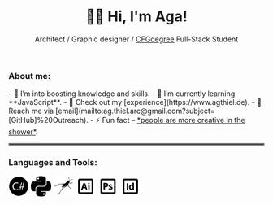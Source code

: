 <h1 align="center">👋🏻 Hi, I'm Aga!</h1>
<p align="center">Architect / Graphic designer / <a href="https://github.com/CFGer">CFGdegree</a> Full-Stack Student</p>
<br>

<h3 align="left">About me:</h3>
- 🔭 I’m into boosting knowledge and skills.
- 🌱 I’m currently learning **JavaScript**.
- 📄 Check out my [experience](https://www.agthiel.de).
- 💬 Reach me via [email](mailto:ag.thiel.arc@gmail.com?subject=[GitHub]%20Outreach).
- ⚡ Fun fact – <ins>*people are more creative in the shower*</ins>.

<hr style="border:2px solid gray">

<h3 align="left">Languages and Tools:</h3>
<p align="left">

  <picture>
    <source width="40" height="40" media="(prefers-color-scheme: dark)" srcset="csharp_w.svg">
    <source width="40" height="40" media="(prefers-color-scheme: light)" srcset="csharp.svg">
    <img width="40" height="40" alt="csharp" src="csharp.svg">
  </picture>

  <picture>
    <source width="40" height="40" media="(prefers-color-scheme: dark)" srcset="python_w.svg">
    <source width="40" height="40" media="(prefers-color-scheme: light)" srcset="python.svg">
    <img width="40" height="40" alt="python" src="python.svg">
  </picture>

  <picture>
    <source width="40" height="40" media="(prefers-color-scheme: dark)" srcset="grasshopper_w.svg">
    <source width="40" height="40" media="(prefers-color-scheme: light)" srcset="grasshopper.svg">
    <img width="40" height="40" alt="grasshopper" src="grasshopper.svg">
  </picture>

  <picture>
    <source width="40" height="40" media="(prefers-color-scheme: dark)" srcset="adobe-ai_w.svg">
    <source width="40" height="40" media="(prefers-color-scheme: light)" srcset="adobe-ai.svg">
    <img width="40" height="40" alt="adobe-ai" src="adobe-ai.svg">
  </picture>

  <picture>
    <source width="40" height="40" media="(prefers-color-scheme: dark)" srcset="adobe-ps_w.svg">
    <source width="40" height="40" media="(prefers-color-scheme: light)" srcset="adobe-ps.svg">
    <img width="40" height="40" alt="adobe-ps" src="adobe-ps.svg">
  </picture>

  <picture>
    <source width="40" height="40" media="(prefers-color-scheme: dark)" srcset="adobe-id_w.svg">
    <source width="40" height="40" media="(prefers-color-scheme: light)" srcset="adobe-id.svg">
    <img width="40" height="40" alt="adobe-id" src="adobe-id.svg">
  </picture>

</p>
